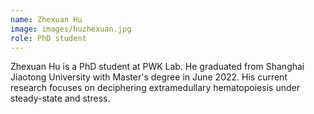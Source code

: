 ```yaml
---
name: Zhexuan Hu
image: images/huzhexuan.jpg
role: PhD student
---
```

Zhexuan Hu is a PhD student at PWK Lab. He graduated from Shanghai Jiaotong University with Master's degree in June 2022. His current research focuses on deciphering extramedullary hematopoiesis under steady-state and stress.
